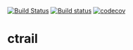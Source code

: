 [![Build Status](https://travis-ci.org/mikekazakov/ctrail.svg?branch=master)](https://travis-ci.org/mikekazakov/ctrail) [![Build status](https://ci.appveyor.com/api/projects/status/plihj52xv9op77i1/branch/master?svg=true)](https://ci.appveyor.com/project/mikekazakov/ctrail/branch/master) [![codecov](https://codecov.io/gh/mikekazakov/ctrail/branch/master/graph/badge.svg)](https://codecov.io/gh/mikekazakov/ctrail)
# ctrail
